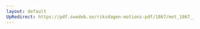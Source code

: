 ```yaml
---
layout: default
UpRedirect: https://pdf.swedeb.se/riksdagen-motions-pdf/1867/mot_1867__ak__00111/mot_1867__ak__00111_001.pdf
---
```

